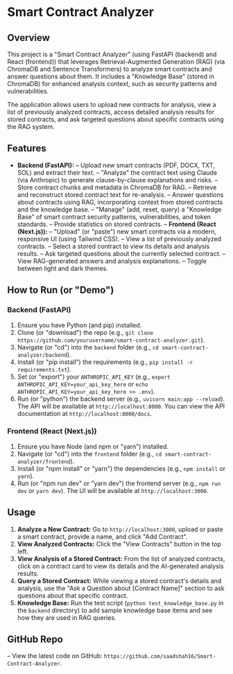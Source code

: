 # Smart Contract Analyzer

## Overview
This project is a "Smart Contract Analyzer" (using FastAPI (backend) and React (frontend)) that leverages Retrieval-Augmented Generation (RAG) (via ChromaDB and Sentence Transformers) to analyze smart contracts and answer questions about them. It includes a "Knowledge Base" (stored in ChromaDB) for enhanced analysis context, such as security patterns and vulnerabilities.

The application allows users to upload new contracts for analysis, view a list of previously analyzed contracts, access detailed analysis results for stored contracts, and ask targeted questions about specific contracts using the RAG system.

## Features
- **Backend (FastAPI):**
  – Upload new smart contracts (PDF, DOCX, TXT, SOL) and extract their text.
  – "Analyze" the contract text using Claude (via Anthropic) to generate clause-by-clause explanations and risks.
  – Store contract chunks and metadata in ChromaDB for RAG.
  – Retrieve and reconstruct stored contract text for re-analysis.
  – Answer questions about contracts using RAG, incorporating context from stored contracts and the knowledge base.
  – "Manage" (add, reset, query) a "Knowledge Base" of smart contract security patterns, vulnerabilities, and token standards.
  – Provide statistics on stored contracts.
– **Frontend (React (Next.js)):**
  – "Upload" (or "paste") new smart contracts via a modern, responsive UI (using Tailwind CSS).
  – View a list of previously analyzed contracts.
  – Select a stored contract to view its details and analysis results.
  – Ask targeted questions about the currently selected contract.
  – View RAG-generated answers and analysis explanations.
  – Toggle between light and dark themes.

## How to Run (or "Demo")
### Backend (FastAPI)
1.  Ensure you have Python (and pip) installed.
2.  Clone (or "download") the repo (e.g., `git clone https://github.com/yourusername/smart-contract-analyzer.git`).
3.  Navigate (or "cd") into the `backend` folder (e.g., `cd smart-contract-analyzer/backend`).
4.  Install (or "pip install") the requirements (e.g., `pip install -r requirements.txt`).
5.  Set (or "export") your `ANTHROPIC_API_KEY` (e.g., `export ANTHROPIC_API_KEY=your_api_key_here` or `echo ANTHROPIC_API_KEY=your_api_key_here >> .env`).
6.  Run (or "python") the backend server (e.g., `uvicorn main:app --reload`). The API will be available at `http://localhost:8000`. You can view the API documentation at `http://localhost:8000/docs`.

### Frontend (React (Next.js))
1.  Ensure you have Node (and npm or "yarn") installed.
2.  Navigate (or "cd") into the `frontend` folder (e.g., `cd smart-contract-analyzer/frontend`).
3.  Install (or "npm install" or "yarn") the dependencies (e.g., `npm install` or `yarn`).
4.  Run (or "npm run dev" or "yarn dev") the frontend server (e.g., `npm run dev` or `yarn dev`). The UI will be available at `http://localhost:3000`.

## Usage
1.  **Analyze a New Contract:** Go to `http://localhost:3000`, upload or paste a smart contract, provide a name, and click "Add Contract".
2.  **View Analyzed Contracts:** Click the "View Contracts" button in the top left.
3.  **View Analysis of a Stored Contract:** From the list of analyzed contracts, click on a contract card to view its details and the AI-generated analysis results.
4.  **Query a Stored Contract:** While viewing a stored contract's details and analysis, use the "Ask a Question about [Contract Name]" section to ask questions about that specific contract.
5.  **Knowledge Base:** Run the test script (`python test_knowledge_base.py` in the `backend` directory) to add sample knowledge base items and see how they are used in RAG queries.

## GitHub Repo
– View the latest code on GitHub: `https://github.com/saadshah16/Smart-Contract-Analyzer`.
